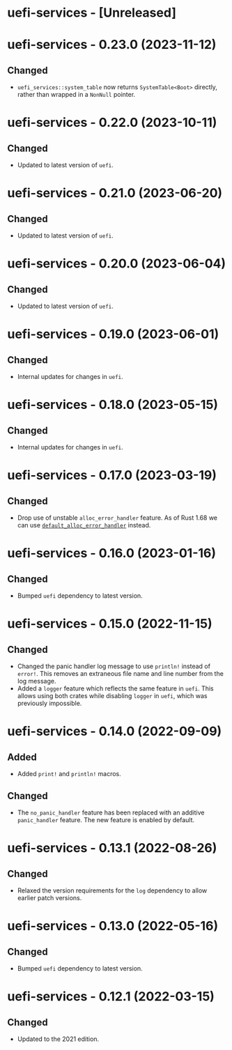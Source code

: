 # uefi-services - [Unreleased]

# uefi-services - 0.23.0 (2023-11-12)

## Changed
- `uefi_services::system_table` now returns `SystemTable<Boot>` directly, rather
  than wrapped in a `NonNull` pointer.

# uefi-services - 0.22.0 (2023-10-11)

## Changed
- Updated to latest version of `uefi`.

# uefi-services - 0.21.0 (2023-06-20)

## Changed
- Updated to latest version of `uefi`.

# uefi-services - 0.20.0 (2023-06-04)

## Changed
- Updated to latest version of `uefi`.

# uefi-services - 0.19.0 (2023-06-01)

## Changed
- Internal updates for changes in `uefi`.

# uefi-services - 0.18.0 (2023-05-15)

## Changed
- Internal updates for changes in `uefi`.

# uefi-services - 0.17.0 (2023-03-19)

## Changed
- Drop use of unstable `alloc_error_handler` feature. As of Rust 1.68 we can use
  [`default_alloc_error_handler`](https://github.com/rust-lang/rust/pull/102318)
  instead.

# uefi-services - 0.16.0 (2023-01-16)

## Changed
- Bumped `uefi` dependency to latest version.

# uefi-services - 0.15.0 (2022-11-15)

## Changed
- Changed the panic handler log message to use `println!` instead of
  `error!`. This removes an extraneous file name and line number from
  the log message.
- Added a `logger` feature which reflects the same feature in `uefi`.
  This allows using both crates while disabling `logger` in `uefi`,
  which was previously impossible.

# uefi-services - 0.14.0 (2022-09-09)

## Added
- Added `print!` and `println!` macros.

## Changed
- The `no_panic_handler` feature has been replaced with an additive
  `panic_handler` feature. The new feature is enabled by default.

# uefi-services - 0.13.1 (2022-08-26)

## Changed
- Relaxed the version requirements for the `log` dependency to allow
  earlier patch versions.

# uefi-services - 0.13.0 (2022-05-16)

## Changed
- Bumped `uefi` dependency to latest version.

# uefi-services - 0.12.1 (2022-03-15)

## Changed
- Updated to the 2021 edition.
